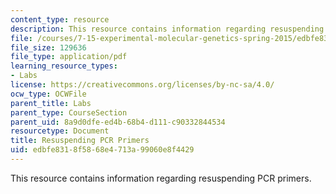 ```yaml
---
content_type: resource
description: This resource contains information regarding resuspending PCR primers.
file: /courses/7-15-experimental-molecular-genetics-spring-2015/edbfe8318f5868e4713a99060e8f4429_MIT7_15S15_Resuspending.pdf
file_size: 129636
file_type: application/pdf
learning_resource_types:
- Labs
license: https://creativecommons.org/licenses/by-nc-sa/4.0/
ocw_type: OCWFile
parent_title: Labs
parent_type: CourseSection
parent_uid: 8a9d0dfe-ed4b-68b4-d111-c90332844534
resourcetype: Document
title: Resuspending PCR Primers
uid: edbfe831-8f58-68e4-713a-99060e8f4429
---
```

This resource contains information regarding resuspending PCR primers.